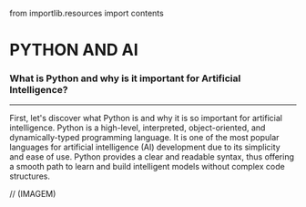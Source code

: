from importlib.resources import contents

# PYTHON AND AI

### What is Python and why is it important for Artificial Intelligence?

---

First, let's discover what Python is and why it is so important for artificial intelligence.
Python is a high-level, interpreted, object-oriented, and dynamically-typed programming language.
It is one of the most popular languages for artificial intelligence (AI) development due to its simplicity and ease of use.
Python provides a clear and readable syntax,
thus offering a smooth path to learn and build intelligent models without complex code structures.

// (IMAGEM)



   


    